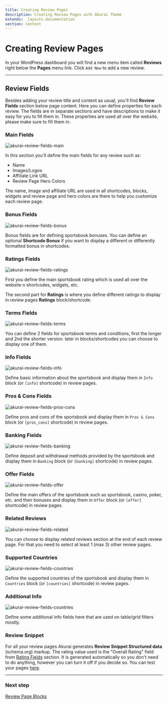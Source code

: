 ```yaml
---
title: Creating Review Pages
description: Creating Review Pages with Akurai Theme
extends: _layouts.documentation
section: content
---
```


# Creating Review Pages

In your WordPress dashboard you will find a new menu item called **Reviews** right below the **Pages** menu link. Click `Add New` to add a new review.

---

## Review Fields

Besides adding your review title and content as usual, you'll find **Review Fields** section below page content. Here you can define properties for each review. The fields are in separate sections and have descriptions to make it easy for you to fill them in. These properties are used all over the website, please make sure to fill them in.

### Main Fields

![akurai-review-fields-main](/assets/images/akurai/review-fields-main.jpg)

In this section you'll define the main fields for any review such as:

- Name
- Images/Logos
- Affiliate Link URL
- Review Page Hero Colors

The name, image and affiliate URL are used in all shortcodes, blocks, widgets and review page and hero colors are there to help you customize each review page.

### Bonus Fields

![akurai-review-fields-bonus](/assets/images/akurai/review-fields-bonus.jpg)

Bonus fields are for defining sportsbook bonuses. You can define an optional **Shortcode Bonus** if you want to display a different or differently formatted bonus in shortcodes.

### Ratings Fields

![akurai-review-fields-ratings](/assets/images/akurai/review-fields-ratings.jpg)

First you define the main sportsbook rating which is used all over the website n shortcodes, widgets, etc.

The second part for **Ratings** is where you define different ratings to display in review pages **Ratings** block/shortcode.

### Terms Fields

![akurai-review-fields-terms](/assets/images/akurai/review-fields-terms.jpg)

You can define 2 fields for sportsbook terms and conditions, first the longer and 2nd the shorter version. later in blocks/shortcodes you can choose to display one of them.

### Info Fields

![akurai-review-fields-info](/assets/images/akurai/review-fields-info.jpg)

Define basic information about the sportsbook and display them in `Info` block (or `[info]` shortcode) in review pages.

### Pros & Cons Fields

![akurai-review-fields-pros-cons](/assets/images/akurai/review-fields-pros-cons.jpg)

Define pros and cons of the sportsbook and display them in `Pros & Cons` block (or `[pros_cons]` shortcode) in review pages.

### Banking Fields

![akurai-review-fields-banking](/assets/images/akurai/review-fields-banking.jpg)

Define deposit and withdrawal methods provided by the sportsbook and display them in `Banking` block (or `[banking]` shortcode) in review pages.

### Offer Fields

![akurai-review-fields-offer](/assets/images/akurai/review-fields-offer.jpg)

Define the main offers of the sportsbook such as sportsbook, casino, poker, etc. and their bonuses and display them in `Offer` block (or `[offer]` shortcode) in review pages.

### Related Reviews

![akurai-review-fields-related](/assets/images/akurai/review-fields-related.jpg)

You can choose to display related reviews section at the end of each review page. For that you need to select at least 1 (max 3) other review pages.

### Supported Countries

![akurai-review-fields-countries](/assets/images/akurai/review-fields-countries.jpg)

Define the supported countries of the sportsbook and display them in `Countries` block (or `[countries]` shortcode) in review pages.

### Additional Info

![akurai-review-fields-countries](/assets/images/akurai/review-fields-additional-info.jpg)

Define some additional info fields here that are used on table/grid filters mostly.


### Review Snippet

For all your review pages Akurai generates **Review Snippet Structured data** (schema.org) markup. The rating value used is the "Overall Rating" field from [Rating Fields](#ratings-fields) section. It is generated automatically so you don't need to do anything, however you can turn it off if you decide so. You can test your pages [here](https://search.google.com/structured-data/testing-tool).

---

### Next step

[Review Page Blocks](/docs/akurai/review-page-templates/)
